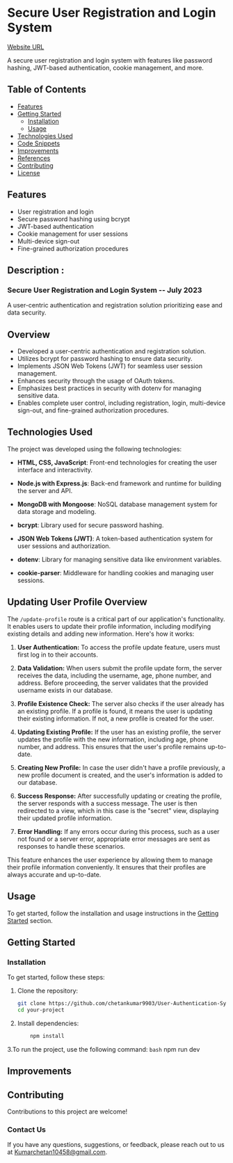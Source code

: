 # Secure User Registration and Login System


[Website URL](https://user-authenication-system.onrender.com)

A secure user registration and login system with features like password hashing, JWT-based authentication, cookie management, and more.

## Table of Contents

- [Features](#features)
- [Getting Started](#getting-started)
  - [Installation](#installation)
  - [Usage](#usage)
- [Technologies Used](#technologies-used)
- [Code Snippets](#code-snippets)
- [Improvements](#improvements)
- [References](#references)
- [Contributing](#contributing)
- [License](#license)

## Features

- User registration and login
- Secure password hashing using bcrypt
- JWT-based authentication
- Cookie management for user sessions
- Multi-device sign-out
- Fine-grained authorization procedures

## Description : 
### Secure User Registration and Login System -- July 2023

A user-centric authentication and registration solution prioritizing ease and data security.

## Overview

- Developed a user-centric authentication and registration solution.
- Utilizes bcrypt for password hashing to ensure data security.
- Implements JSON Web Tokens (JWT) for seamless user session management.
- Enhances security through the usage of OAuth tokens.
- Emphasizes best practices in security with dotenv for managing sensitive data.
- Enables complete user control, including registration, login, multi-device sign-out, and fine-grained authorization procedures.

## Technologies Used

The project was developed using the following technologies:

- **HTML, CSS, JavaScript**: Front-end technologies for creating the user interface and interactivity.

- **Node.js with Express.js**: Back-end framework and runtime for building the server and API.

- **MongoDB with Mongoose**: NoSQL database management system for data storage and modeling.

- **bcrypt**: Library used for secure password hashing.

- **JSON Web Tokens (JWT)**: A token-based authentication system for user sessions and authorization.

- **dotenv**: Library for managing sensitive data like environment variables.

- **cookie-parser**: Middleware for handling cookies and managing user sessions.

## Updating User Profile Overview

The `/update-profile` route is a critical part of our application's functionality. It enables users to update their profile information, including modifying existing details and adding new information. Here's how it works:

1. **User Authentication:** To access the profile update feature, users must first log in to their accounts.

2. **Data Validation:** When users submit the profile update form, the server receives the data, including the username, age, phone number, and address. Before proceeding, the server validates that the provided username exists in our database.

3. **Profile Existence Check:** The server also checks if the user already has an existing profile. If a profile is found, it means the user is updating their existing information. If not, a new profile is created for the user.

4. **Updating Existing Profile:** If the user has an existing profile, the server updates the profile with the new information, including age, phone number, and address. This ensures that the user's profile remains up-to-date.

5. **Creating New Profile:** In case the user didn't have a profile previously, a new profile document is created, and the user's information is added to our database.

6. **Success Response:** After successfully updating or creating the profile, the server responds with a success message. The user is then redirected to a view, which in this case is the "secret" view, displaying their updated profile information.

7. **Error Handling:** If any errors occur during this process, such as a user not found or a server error, appropriate error messages are sent as responses to handle these scenarios.

This feature enhances the user experience by allowing them to manage their profile information conveniently. It ensures that their profiles are always accurate and up-to-date.

## Usage

To get started, follow the installation and usage instructions in the [Getting Started](#getting-started) section.

## Getting Started

### Installation

To get started, follow these steps:

1. Clone the repository:

   ```bash
   git clone https://github.com/chetankumar9903/User-Authentication-System.git
   cd your-project
2. Install dependencies:
    ```bash
        npm install
3.To run the project, use the following command:
    ```bash```
        npm run dev

## Improvements



## Contributing

Contributions to this project are welcome! 

### Contact Us
If you have any questions, suggestions, or feedback, please reach out to us at Kumarchetan10458@gmail.com.
